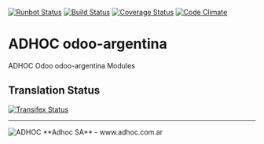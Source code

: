 [![Runbot Status](http://runbot.adhoc.com.ar/runbot/badge/flat/6/12.0.svg)](http://runbot.adhoc.com.ar/runbot/repo/github-com-ingadhoc-odoo-argentina-6)
[![Build Status](https://travis-ci.org/ingadhoc/odoo-argentina.svg?branch=12.0)](https://travis-ci.org/ingadhoc/odoo-argentina)
[![Coverage Status](https://coveralls.io/repos/ingadhoc/odoo-argentina/badge.png?branch=12.0)](https://coveralls.io/r/ingadhoc/odoo-argentina?branch=12.0)
[![Code Climate](https://codeclimate.com/github/ingadhoc/odoo-argentina/badges/gpa.svg)](https://codeclimate.com/github/ingadhoc/odoo-argentina)

# ADHOC odoo-argentina

ADHOC Odoo odoo-argentina Modules

[//]: # (addons)
[//]: # (end addons)

Translation Status
------------------
[![Transifex Status](https://www.transifex.com/projects/p/ingadhoc-odoo-argentina-12-0/chart/image_png)](https://www.transifex.com/projects/p/ingadhoc-odoo-argentina-12-0)

----

<img alt="ADHOC" src="http://fotos.subefotos.com/83fed853c1e15a8023b86b2b22d6145bo.png" />
**Adhoc SA** - www.adhoc.com.ar

